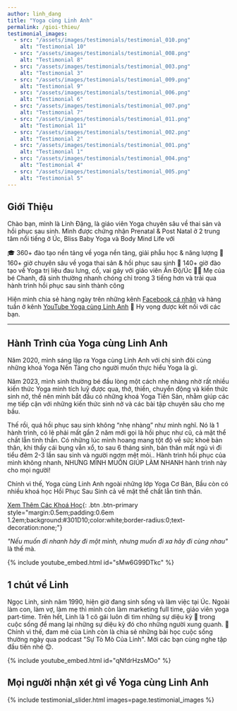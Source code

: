 ```yaml
---
author: linh_dang
title: "Yoga cùng Linh Anh"
permalink: /gioi-thieu/
testimonial_images:
  - src: "/assets/images/testimonials/testimonial_010.png"
    alt: "Testimonial 10"
  - src: "/assets/images/testimonials/testimonial_008.png"
    alt: "Testimonial 8"
  - src: "/assets/images/testimonials/testimonial_003.png"
    alt: "Testimonial 3"
  - src: "/assets/images/testimonials/testimonial_009.png"
    alt: "Testimonial 9"
  - src: "/assets/images/testimonials/testimonial_006.png"
    alt: "Testimonial 6"
  - src: "/assets/images/testimonials/testimonial_007.png"
    alt: "Testimonial 7"
  - src: "/assets/images/testimonials/testimonial_011.png"
    alt: "Testimonial 11"
  - src: "/assets/images/testimonials/testimonial_002.png"
    alt: "Testimonial 2"
  - src: "/assets/images/testimonials/testimonial_001.png"
    alt: "Testimonial 1"
  - src: "/assets/images/testimonials/testimonial_004.png"
    alt: "Testimonial 4"
  - src: "/assets/images/testimonials/testimonial_005.png"
    alt: "Testimonial 5"
---
```


<!-- markdownlint-disable MD033 -->

## Giới Thiệu

Chào bạn, mình là Linh Đặng, là giáo viên Yoga chuyên sâu về thai sản và hồi phục sau sinh. Mình được chứng nhận Prenatal & Post Natal ở 2 trung tâm nổi tiếng ở Úc, Bliss Baby Yoga và Body Mind Life với

🎓 360+ đào tạo nền tảng về yoga nền tảng, giải phẫu học & năng lượng
🤱 160+ giờ chuyên sâu về yoga thai sản & hồi phục sau sinh
🏥 140+ giờ đào tạo về Yoga trị liệu đau lưng, cổ, vai gáy với giáo viên Ấn Độ/Úc
👩‍👧 Mẹ của bé Chanh, đã sinh thường nhanh chóng chỉ trong 3 tiếng hơn và trải qua hành trình hồi phục sau sinh thành công

Hiện mình chia sẻ hàng ngày trên những kênh [Facebook cá nhân](https://www.facebook.com/ngoclinhdnl/) và hàng tuần ở kênh [YouTube Yoga cùng Linh Anh](https://www.youtube.com/@yogacunglinhanh-noibanketn8829) 💛 Hy vọng được kết nối với các bạn.

----
## Hành Trình của Yoga cùng Linh Anh
Năm 2020, mình sáng lập ra Yoga cùng Linh Anh với chị sinh đôi cùng những khoá Yoga Nền Tảng cho người muốn thực hiểu Yoga là gì. 

Năm 2023, mình sinh thường bé đầu lòng một cách nhẹ nhàng nhờ rất nhiều kiến thức Yoga mình tích luỹ được qua, thở, thiền, chuyển động và kiến thức sinh nở, thế nên mình bắt đầu có những khoá Yoga Tiền Sản, nhằm giúp các mẹ tiếp cận với những kiến thức sinh nở và các bài tập chuyên sâu cho mẹ bầu. 

Thế rồi, quá hồi phục sau sinh không “nhẹ nhàng” như mình nghĩ. Nó là 1 hành trình, có lẽ phải mất gần 2 năm mới gọi là hồi phục như cũ, cả mặt thể chất lẫn tinh thần. Có những lúc mình hoang mang tột độ về sức khoẻ bản thân, khi thấy cái bụng vẫn xổ, to sau 6 tháng sinh, bản thân mất ngủ vì đi tiểu đêm 2-3 lần sau sinh và người ngợm mệt mỏi.. Hành trình hồi phục của mình không nhanh, NHƯNG MÌNH MUỐN GIÚP LÀM NHANH hành trình này cho mọi người!

Chính vì thế, Yoga cùng Linh Anh ngoài những lớp Yoga Cơ Bản, Bầu còn có nhiều khoá học Hồi Phục Sau Sinh cả về mặt thể chất lẫn tinh thần. 

[Xem Thêm Các Khoá Học](/khoa-hoc/){: .btn .btn-primary style="margin:0.5em;padding:0.6em 1.2em;background:#301D10;color:white;border-radius:0;text-decoration:none;"}

_"Nếu muốn đi nhanh hãy đi một mình, nhưng muốn đi xa hãy đi cùng nhau"_ là thế mà.

{% include youtube_embed.html id="sMw6G99DTkc" %}

## 1 chút về Linh

Ngọc Linh, sinh năm 1990, hiện giờ đang sinh sống và làm việc tại Úc. Ngoài làm con, làm vợ, làm mẹ thì mình còn làm marketing full time, giáo viên yoga part-time. Trên hết, Linh là 1 cô gái luôn đi tìm những sự diệu kỳ 🌟 trong cuộc sống để mang lại những sự diệu kỳ đó cho những người xung quanh. 🌾 Chính vì thế, đam mê của Linh còn là chia sẻ những bài học cuộc sống thường ngày qua podcast "Sự Tò Mò Của Linh". Mời các bạn cùng nghe tập đầu tiên nhé 😊.

{% include youtube_embed.html id="qNfdrHzsMOo" %}

## Mọi người nhận xét gì về Yoga cùng Linh Anh

{% include testimonial_slider.html images=page.testimonial_images %}

